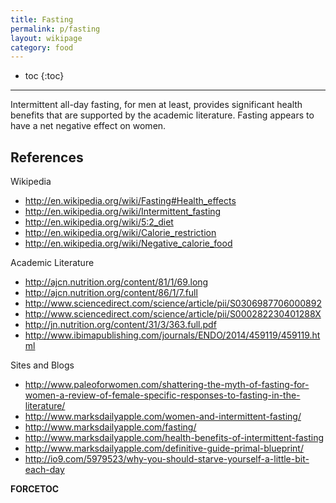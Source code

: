 ```yaml
---
title: Fasting
permalink: p/fasting
layout: wikipage
category: food
---
```


* toc
{:toc}

----

Intermittent all-day fasting, for men at least, provides significant health benefits that are supported by the academic literature. Fasting appears to have a net negative effect on women.

References
----------

Wikipedia

-   <http://en.wikipedia.org/wiki/Fasting#Health_effects>
-   <http://en.wikipedia.org/wiki/Intermittent_fasting>
-   <http://en.wikipedia.org/wiki/5:2_diet>
-   <http://en.wikipedia.org/wiki/Calorie_restriction>
-   <http://en.wikipedia.org/wiki/Negative_calorie_food>

Academic Literature

-   <http://ajcn.nutrition.org/content/81/1/69.long>
-   <http://ajcn.nutrition.org/content/86/1/7.full>
-   <http://www.sciencedirect.com/science/article/pii/S0306987706000892>
-   <http://www.sciencedirect.com/science/article/pii/S000282230401288X>
-   <http://jn.nutrition.org/content/31/3/363.full.pdf>
-   <http://www.ibimapublishing.com/journals/ENDO/2014/459119/459119.html>

Sites and Blogs

-   <http://www.paleoforwomen.com/shattering-the-myth-of-fasting-for-women-a-review-of-female-specific-responses-to-fasting-in-the-literature/>
-   <http://www.marksdailyapple.com/women-and-intermittent-fasting/>
-   <http://www.marksdailyapple.com/fasting/>
-   <http://www.marksdailyapple.com/health-benefits-of-intermittent-fasting>
-   <http://www.marksdailyapple.com/definitive-guide-primal-blueprint/>
-   <http://io9.com/5979523/why-you-should-starve-yourself-a-little-bit-each-day>

__FORCETOC__
